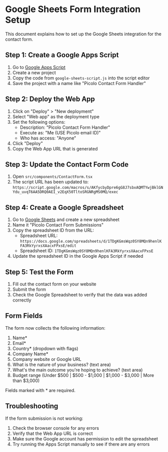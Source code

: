 # Google Sheets Form Integration Setup

This document explains how to set up the Google Sheets integration for the contact form.

## Step 1: Create a Google Apps Script

1. Go to [Google Apps Script](https://script.google.com/)
2. Create a new project
3. Copy the code from `google-sheets-script.js` into the script editor
4. Save the project with a name like "Picolo Contact Form Handler"

## Step 2: Deploy the Web App

1. Click on "Deploy" > "New deployment"
2. Select "Web app" as the deployment type
3. Set the following options:
   - Description: "Picolo Contact Form Handler"
   - Execute as: "Me (USE Picolo email ID)"
   - Who has access: "Anyone"
4. Click "Deploy"
5. Copy the Web App URL that is generated

## Step 3: Update the Contact Form Code

1. Open `src/components/ContactForm.tsx`
2. The script URL has been updated to: `https://script.google.com/macros/s/AKfycbyDpre6gG8J7sbxAQMTYwjBklGNYdu_uvqT6AA5DRQ0AEI_v2EqX50TltoSRGNRgMS0MQ/exec`

## Step 4: Create a Google Spreadsheet

1. Go to [Google Sheets](https://sheets.google.com/) and create a new spreadsheet
2. Name it "Picolo Contact Form Submissions"
3. Copy the spreadsheet ID from the URL:
   - Spreadsheet URL: `https://docs.google.com/spreadsheets/d/1TDgKGmsWqz0SY8MQn9henlKFA3RkYyrxsXAacxFPxsE/edit`
   - Spreadsheet ID: `1TDgKGmsWqz0SY8MQn9henlKFA3RkYyrxsXAacxFPxsE`
4. Update the spreadsheet ID in the Google Apps Script if needed

## Step 5: Test the Form

1. Fill out the contact form on your website
2. Submit the form
3. Check the Google Spreadsheet to verify that the data was added correctly

## Form Fields

The form now collects the following information:

1. Name\*
2. Email\*
3. Country\* (dropdown with flags)
4. Company Name\*
5. Company website or Google URL
6. What is the nature of your business? (text area)
7. What's the main outcome you're hoping to achieve? (text area)
8. Budget range (Under $500 | $500 - $1,000 | $1,000 - $3,000 | More than $3,000)

Fields marked with \* are required.

## Troubleshooting

If the form submission is not working:

1. Check the browser console for any errors
2. Verify that the Web App URL is correct
3. Make sure the Google account has permission to edit the spreadsheet
4. Try running the Apps Script manually to see if there are any errors

